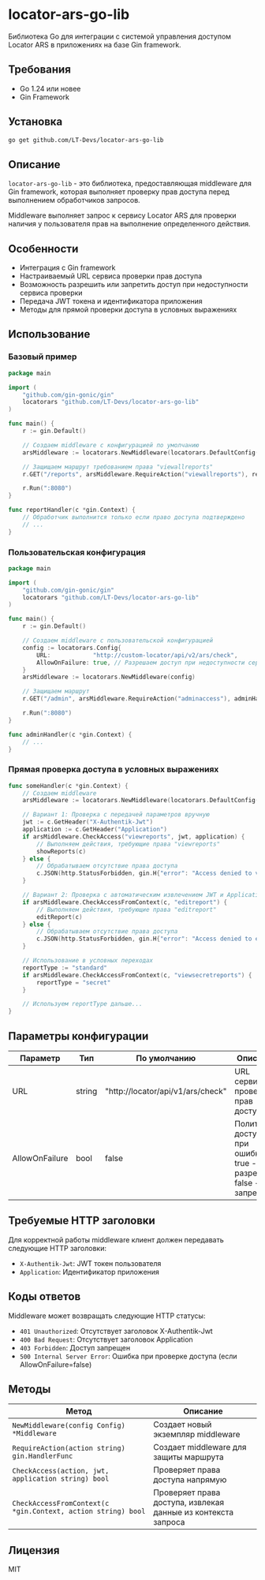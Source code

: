 # locator-ars-go-lib

Библиотека Go для интеграции с системой управления доступом Locator ARS в приложениях на базе Gin framework.

## Требования

- Go 1.24 или новее
- Gin Framework

## Установка

```bash
go get github.com/LT-Devs/locator-ars-go-lib
```

## Описание

`locator-ars-go-lib` - это библиотека, предоставляющая middleware для Gin framework, которая выполняет проверку прав доступа перед выполнением обработчиков запросов.

Middleware выполняет запрос к сервису Locator ARS для проверки наличия у пользователя прав на выполнение определенного действия.

## Особенности

- Интеграция с Gin framework
- Настраиваемый URL сервиса проверки прав доступа
- Возможность разрешить или запретить доступ при недоступности сервиса проверки
- Передача JWT токена и идентификатора приложения
- Методы для прямой проверки доступа в условных выражениях

## Использование

### Базовый пример

```go
package main

import (
	"github.com/gin-gonic/gin"
	locatorars "github.com/LT-Devs/locator-ars-go-lib"
)

func main() {
	r := gin.Default()

	// Создаем middleware с конфигурацией по умолчанию
	arsMiddleware := locatorars.NewMiddleware(locatorars.DefaultConfig())

	// Защищаем маршрут требованием права "viewallreports"
	r.GET("/reports", arsMiddleware.RequireAction("viewallreports"), reportHandler)

	r.Run(":8080")
}

func reportHandler(c *gin.Context) {
	// Обработчик выполнится только если право доступа подтверждено
	// ...
}
```

### Пользовательская конфигурация

```go
package main

import (
	"github.com/gin-gonic/gin"
	locatorars "github.com/LT-Devs/locator-ars-go-lib"
)

func main() {
	r := gin.Default()

	// Создаем middleware с пользовательской конфигурацией
	config := locatorars.Config{
		URL:            "http://custom-locator/api/v2/ars/check",
		AllowOnFailure: true, // Разрешаем доступ при недоступности сервиса проверки
	}
	arsMiddleware := locatorars.NewMiddleware(config)

	// Защищаем маршрут
	r.GET("/admin", arsMiddleware.RequireAction("adminaccess"), adminHandler)

	r.Run(":8080")
}

func adminHandler(c *gin.Context) {
	// ...
}
```

### Прямая проверка доступа в условных выражениях

```go
func someHandler(c *gin.Context) {
	// Создаем middleware
	arsMiddleware := locatorars.NewMiddleware(locatorars.DefaultConfig())

	// Вариант 1: Проверка с передачей параметров вручную
	jwt := c.GetHeader("X-Authentik-Jwt")
	application := c.GetHeader("Application")
	if arsMiddleware.CheckAccess("viewreports", jwt, application) {
		// Выполняем действия, требующие права "viewreports"
		showReports(c)
	} else {
		// Обрабатываем отсутствие права доступа
		c.JSON(http.StatusForbidden, gin.H{"error": "Access denied to view reports"})
	}

	// Вариант 2: Проверка с автоматическим извлечением JWT и Application из контекста
	if arsMiddleware.CheckAccessFromContext(c, "editreport") {
		// Выполняем действия, требующие права "editreport"
		editReport(c)
	} else {
		// Обрабатываем отсутствие права доступа
		c.JSON(http.StatusForbidden, gin.H{"error": "Access denied to edit report"})
	}

	// Использование в условных переходах
	reportType := "standard"
	if arsMiddleware.CheckAccessFromContext(c, "viewsecretreports") {
		reportType = "secret"
	}

	// Используем reportType дальше...
}
```

## Параметры конфигурации

| Параметр       | Тип    | По умолчанию                      | Описание                                                         |
| -------------- | ------ | --------------------------------- | ---------------------------------------------------------------- |
| URL            | string | "http://locator/api/v1/ars/check" | URL сервиса проверки прав доступа                                |
| AllowOnFailure | bool   | false                             | Политика доступа при ошибке: true - разрешить, false - запретить |

## Требуемые HTTP заголовки

Для корректной работы middleware клиент должен передавать следующие HTTP заголовки:

- `X-Authentik-Jwt`: JWT токен пользователя
- `Application`: Идентификатор приложения

## Коды ответов

Middleware может возвращать следующие HTTP статусы:

- `401 Unauthorized`: Отсутствует заголовок X-Authentik-Jwt
- `400 Bad Request`: Отсутствует заголовок Application
- `403 Forbidden`: Доступ запрещен
- `500 Internal Server Error`: Ошибка при проверке доступа (если AllowOnFailure=false)

## Методы

| Метод                                                        | Описание                                                      |
| ------------------------------------------------------------ | ------------------------------------------------------------- |
| `NewMiddleware(config Config) *Middleware`                   | Создает новый экземпляр middleware                            |
| `RequireAction(action string) gin.HandlerFunc`               | Создает middleware для защиты маршрута                        |
| `CheckAccess(action, jwt, application string) bool`          | Проверяет права доступа напрямую                              |
| `CheckAccessFromContext(c *gin.Context, action string) bool` | Проверяет права доступа, извлекая данные из контекста запроса |

## Лицензия

MIT
